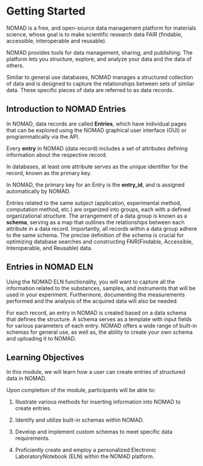 # Getting Started

NOMAD is a free, and open-source data management platform for materials science, whose goal is to make scientific research data FAIR (findable, accessible, interoperable and reusable).

NOMAD provides tools for data management, sharing, and publishing. The platform lets you structure, explore, and analyze your data and the data of others.

Similar to general use databases, NOMAD manages a structured collection of data and is designed to capture the relationships between sets of similar data. These specific pieces of data are referred to as data records.

## **Introduction to NOMAD Entries**

In NOMAD, data records are called **Entries**, which have individual pages that can be explored using the NOMAD graphical user interface (GUI) or programmatically via the API.

Every **entry** in NOMAD (data record) includes a set of attributes defining information about the respective record.

In databases, at least one attribute serves as the unique identifier for the record, known as the primary key.

In NOMAD, the primary key for an Entry is the **entry_id**, and is assigned automatically by NOMAD.

Entries related to the same subject (application, experimental method, computation method, etc.) are organized into groups, each with a defined organizational structure. The arrangement of a data group is known as a **schema**, serving as a map that outlines the relationships between each attribute in a data record. Importantly, all records within a data group adhere to the same schema. The precise definition of the schema is crucial for optimizing database searches and constructing FAIR(Findable, Accessible, Interoperable, and Reusable) data.

## **Entries in NOMAD ELN**

Using the NOMAD ELN functionality, you will want to capture all the information related to the substances, samples, and instruments that will be used in your experiment. Furthermore, documenting the measurements performed and the analysis of the acquired data will also be needed. 

For each record, an entry in NOMAD is created based on a data schema that defines the structure. A schema serves as a template with input fields for various parameters of each entry. NOMAD offers a wide range of built-in schemas for general use, as well as, the ability to create your own schema and uploading it to NOMAD. 

## **Learning Objectives**

In this module, we will learn how a user can create entries of structured data in NOMAD.

Upon completion of the module, participants will be able to:

1. Illustrate various methods for inserting information into NOMAD to create entries.

2. Identify and utilize built-in schemas within NOMAD.

3. Develop and implement custom schemas to meet specific data requirements.

4. Proficiently create and employ a personalized Electronic LaboratoryNotebook (ELN) within the NOMAD platform.


